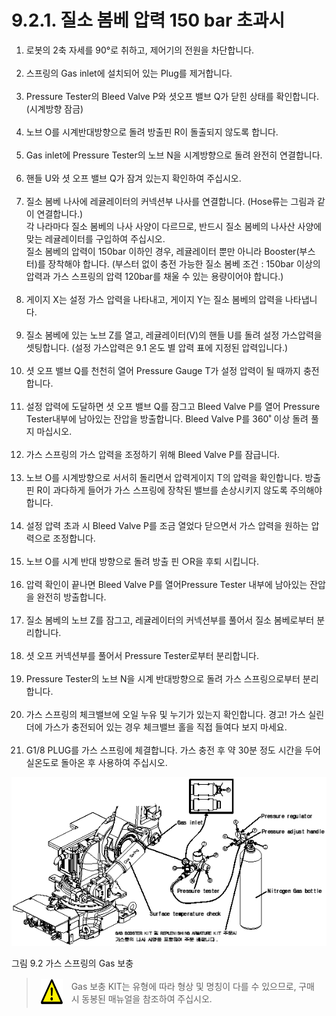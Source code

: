 ﻿# 9.2.1. 질소 봄베 압력 150 bar 초과시


<ol style="list-style-type:decimal" start="1">
    <li>
로봇의 2축 자세를 90°로 취하고, 제어기의 전원을 차단합니다.
</li><br>
    <li>
스프링의 Gas inlet에 설치되어 있는 Plug를 제거합니다.
</li><br>
    <li>
Pressure Tester의 Bleed Valve P와 셧오프 밸브 Q가 닫힌 상태를 확인합니다.
(시계방향 잠금)
</li><br>
    <li>
노브 O를 시계반대방향으로 돌려 방출핀 R이 돌출되지 않도록 합니다.
</li><br>
    <li>
Gas inlet에 Pressure Tester의 노브 N을 시계방향으로 돌려 완전히 연결합니다.
</li><br>
    <li>
핸들 U와 셧 오프 밸브 Q가 잠겨 있는지 확인하여 주십시오.
</li><br>
    <li>
질소 봄베 나사에 레귤레이터의 커넥션부 나사를 연결합니다. 
(Hose류는 그림과 같이 연결합니다.)<br>
각 나라마다 질소 봄베의 나사 사양이 다르므로, 반드시 질소 봄베의 나사산 사양에 맞는 레귤레이터를 구입하여 주십시오.<br>
질소 봄베의 압력이 150bar 이하인 경우, 레귤레이터 뿐만 아니라 Booster(부스터)를 장착해야 합니다. (부스터 없이 충전 가능한 질소 봄베 조건 : 150bar 이상의 압력과 가스 스프링의 압력 120bar를 채울 수 있는 용량이어야 합니다.)
</li><br>
    <li>
게이지 X는 설정 가스 압력을 나타내고, 게이지 Y는 질소 봄베의 압력을 나타냅니다.
</li><br>
    <li>
질소 봄베에 있는 노브 Z를 열고, 레귤레이터(V)의 핸들 U를 돌려 설정 가스압력을 셋팅합니다. (설정 가스압력은 9.1 온도 별 압력 표에 지정된 압력입니다.)
</li><br>
    <li>
셧 오프 밸브 Q를 천천히 열어 Pressure Gauge T가 설정 압력이 될 때까지 충전합니다.
</li><br>
    <li>
설정 압력에 도달하면 셧 오프 밸브 Q를 잠그고 Bleed Valve P를 열어 Pressure
Tester내부에 남아있는 잔압을 방출합니다.
Bleed Valve P를 360˚ 이상 돌려 풀지 마십시오.
</li><br>
    <li>
가스 스프링의 가스 압력을 조정하기 위해 Bleed Valve P를 잠급니다.
</li><br>
    <li>
노브 O를 시계방향으로 서서히 돌리면서 압력게이지 T의 압력을 확인합니다.
방출핀 R이 과다하게 들어가 가스 스프링에 장착된 밸브를 손상시키지 않도록 주의해야 합니다.
</li><br>
    <li>
설정 압력 초과 시 Bleed Valve P를 조금 열었다 닫으면서 가스 압력을 원하는 압력으로 조정합니다.
</li><br>
    <li>
노브 O를 시계 반대 방향으로 돌려 방출 핀 ○R을 후퇴 시킵니다.
</li><br>
    <li>
압력 확인이 끝나면 Bleed Valve P를 열어Pressure Tester 내부에 남아있는 잔압을 완전히 방출합니다.
</li><br>
    <li>
질소 봄베의 노브 Z를 잠그고, 레귤레이터의 커넥션부를 풀어서 질소 봄베로부터 분리합니다.
</li><br>
    <li>
셧 오프 커넥션부를 풀어서 Pressure Tester로부터 분리합니다.
</li><br>
    <li>
Pressure Tester의 노브 N을 시계 반대방향으로 돌려 가스 스프링으로부터 분리합니다.
</li><br>
    <li>
가스 스프링의 체크밸브에 오일 누유 및 누기가 있는지 확인합니다.
경고! 가스 실린더에 가스가 충전되어 있는 경우 체크밸브 홀을 직접 들여다 보지 마세요.
</li><br>
    <li>
G1/8 PLUG를 가스 스프링에 체결합니다.
가스 충전 후 약 30분 정도 시간을 두어 실온도로 돌아온 후 사용하여 주십시오.
</li>
</ol>

![](../../_assets/그림_9.2_가스스프링_gas_보충.png)

그림 9.2 가스 스프링의 Gas 보충


<blockquote>
<table border="0">
<thead>
  <tr>
    <td> <img src="../../_assets/주의표시.png" width = 55 height = 40> </td>
    <td colspan="4">Gas 보충 KIT는 유형에 따라 형상 및 명칭이 다를 수 있으므로, 구매 시 동봉된 매뉴얼을 참조하여 주십시오.</td>
  </tr>
</thead>
</table>  
</blockquote>
